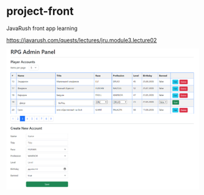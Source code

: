 # project-front

JavaRush front app learning

https://javarush.com/quests/lectures/jru.module3.lecture02

![screenshot](https://github.com/staimov/project-front/blob/master/src/main/webapp/img/screenshot.png?raw=true)



